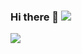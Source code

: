 ### Hi there 👋 ![](https://visitor-badge.glitch.me/badge?page_id=flameOvO.flameOvO)

![](https://gw.alipayobjects.com/mdn/rms_adbd8c/afts/img/A*yA3CS7P8MS4AAAAAAAAAAAAAARQnAQ)



<!--
**flameOvO/flameOvO** is a ✨ _special_ ✨ repository because its `README.md` (this file) appears on your GitHub profile.

Here are some ideas to get you started:

- 🔭 I’m currently working on ...
- 🌱 I’m currently learning ...
- 👯 I’m looking to collaborate on ...
- 🤔 I’m looking for help with ...
- 💬 Ask me about ...
- 📫 How to reach me: ...
- 😄 Pronouns: ...
- ⚡ Fun fact: ...
-->
